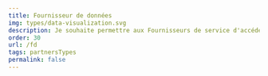 ```yaml
---
title: Fournisseur de données
img: types/data-visualization.svg
description: Je souhaite permettre aux Fournisseurs de service d'accéder à des données dont je dispose sur leurs utilisateurs afin de simplifier les démarches des usagers.
order: 30
url: /fd
tags: partnersTypes
permalink: false
---
```

